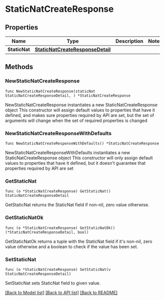 # StaticNatCreateResponse

## Properties

Name | Type | Description | Notes
------------ | ------------- | ------------- | -------------
**StaticNat** | [**StaticNatCreateResponseDetail**](StaticNatCreateResponseDetail.md) |  | 

## Methods

### NewStaticNatCreateResponse

`func NewStaticNatCreateResponse(staticNat StaticNatCreateResponseDetail, ) *StaticNatCreateResponse`

NewStaticNatCreateResponse instantiates a new StaticNatCreateResponse object
This constructor will assign default values to properties that have it defined,
and makes sure properties required by API are set, but the set of arguments
will change when the set of required properties is changed

### NewStaticNatCreateResponseWithDefaults

`func NewStaticNatCreateResponseWithDefaults() *StaticNatCreateResponse`

NewStaticNatCreateResponseWithDefaults instantiates a new StaticNatCreateResponse object
This constructor will only assign default values to properties that have it defined,
but it doesn't guarantee that properties required by API are set

### GetStaticNat

`func (o *StaticNatCreateResponse) GetStaticNat() StaticNatCreateResponseDetail`

GetStaticNat returns the StaticNat field if non-nil, zero value otherwise.

### GetStaticNatOk

`func (o *StaticNatCreateResponse) GetStaticNatOk() (*StaticNatCreateResponseDetail, bool)`

GetStaticNatOk returns a tuple with the StaticNat field if it's non-nil, zero value otherwise
and a boolean to check if the value has been set.

### SetStaticNat

`func (o *StaticNatCreateResponse) SetStaticNat(v StaticNatCreateResponseDetail)`

SetStaticNat sets StaticNat field to given value.



[[Back to Model list]](../README.md#documentation-for-models) [[Back to API list]](../README.md#documentation-for-api-endpoints) [[Back to README]](../README.md)



